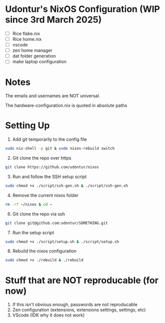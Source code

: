 # Udontur's NixOS Configuration (WIP since 3rd March 2025)
- [ ] Rice flake.nix 
- [ ] Rice home.nix
- [ ] vscode
- [ ] zen home manager
- [ ] dat folder generation
- [ ] make laptop configuration

# Notes
The emails and usernames are NOT universal. 

The hardware-configuration.nix is quoted in absolute paths

# Setting Up
1. Add git temporarily to the config file
```sh
sudo nix-shell -p git & sudo nixos-rebuild switch
```
2. Git clone the repo over https
```sh
git clone https://github.com/udontur/nixos
```
3. Run and follow the SSH setup script
```sh
sudo chmod +x ./script/ssh-gen.sh & ./script/ssh-gen.sh
```
4. Remove the current nixos folder
```sh
rm -rf ~/nixos & cd ~
```
6. Git clone the repo via ssh
```sh
git clone git@github.com:udontur/SOMETHING.git
```
7. Run the setup script
```sh
sudo chmod +x ./script/setup.sh & ./script/setup.sh
```
8. Rebuild the nixos configuration
```sh
sudo chmod +x ./rebuild & ./rebuild
```

# Stuff that are NOT reproducable (for now)
1. If this isn't obvious enough, passwords are not reproducable
2. Zen configuration (extensions, extensions settings, settings, etc)
3. VScode (IDK why it does not work)
